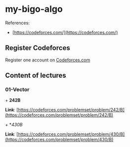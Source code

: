 # my-bigo-algo

References:
- [https://codeforces.com/](https://codeforces.com/)

## Register Codeforces

Register one account on [Codeforces.com](https://codeforces.com/)

## Content of lectures
### 01-Vector

\+ **242B**

**Link**: [https://codeforces.com/problemset/problem/242/B](https://codeforces.com/problemset/problem/242/B)

\+ **430B*

**Link**: [https://codeforces.com/problemset/problem/430/B](https://codeforces.com/problemset/problem/430/B)